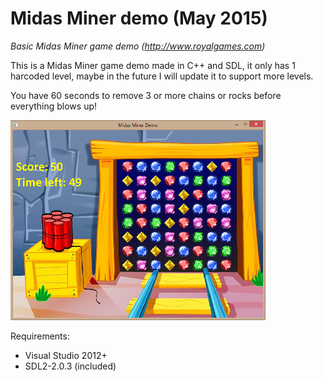# Midas Miner demo (May 2015)
_Basic Midas Miner game demo (http://www.royalgames.com)_

This is a Midas Miner game demo made in C++ and SDL, it only has 1 harcoded level, maybe in the future I will update it to support more levels.

You have 60 seconds to remove 3 or more chains or rocks before everything blows up!

![](https://github.com/hectormoralespiloni/Midas-Miner-Demo/blob/master/midasminer.png)

Requirements:
* Visual Studio 2012+
* SDL2-2.0.3 (included)
